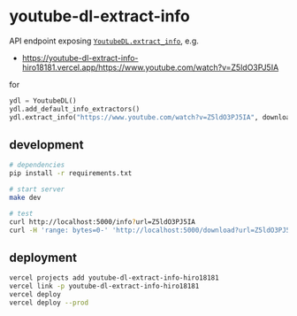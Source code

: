 # youtube-dl-extract-info

API endpoint exposing [`YoutubeDL.extract_info`](https://github.com/ytdl-org/youtube-dl/blob/9aa8e5340f3d5ece372b983f8e399277ca1f1fe4/youtube_dl/YoutubeDL.py#L774), e.g.

- https://youtube-dl-extract-info-hiro18181.vercel.app/https://www.youtube.com/watch?v=Z5ldO3PJ5IA

for

```py
ydl = YoutubeDL()
ydl.add_default_info_extractors()
ydl.extract_info("https://www.youtube.com/watch?v=Z5ldO3PJ5IA", download=False)
```

## development

```sh
# dependencies
pip install -r requirements.txt

# start server
make dev

# test
curl http://localhost:5000/info?url=Z5ldO3PJ5IA
curl -H 'range: bytes=0-' 'http://localhost:5000/download?url=Z5ldO3PJ5IA&format_id=249' > test.webm
```

## deployment

```sh
vercel projects add youtube-dl-extract-info-hiro18181
vercel link -p youtube-dl-extract-info-hiro18181
vercel deploy
vercel deploy --prod
```
